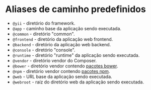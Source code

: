 Aliases de caminho predefinidos
===============================

- `@yii` - diretório do framework.
- `@app` - caminho base da aplicação sendo executada.
- `@common` - diretório "common".
- `@frontend` - diretório da aplicação web frontend.
- `@backend` - diretório da aplicação web backend.
- `@console` - diretório "console".
- `@runtime` - diretório "runtime" da aplicação sendo executada.
- `@vendor` - diretório vendor do Composer.
- `@bower` - diretório vendor contendo [pacotes bower](https://bower.io/).
- `@npm` - diretório vendor contendo [pacotes npm](https://www.npmjs.org/).
- `@web` - URL base da aplicação sendo executada.
- `@webroot` - raíz do diretório web da aplicação sendo executada.